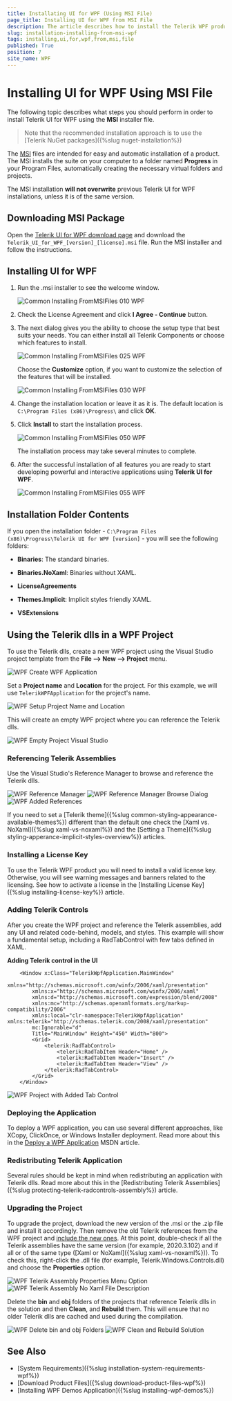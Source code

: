 ```yaml
---
title: Installating UI for WPF (Using MSI File)
page_title: Installing UI for WPF from MSI File
description: The article describes how to install the Telerik WPF product using the msi installator file.
slug: installation-installing-from-msi-wpf
tags: installing,ui,for,wpf,from,msi,file
published: True
position: 7
site_name: WPF
---
```


# Installing UI for WPF Using MSI File

The following topic describes what steps you should perform in order to install Telerik UI for WPF using the __MSI__ installer file. 

> Note that the recommended installation approach is to use the [Telerik NuGet packages]({%slug nuget-installation%})

The [MSI](http://en.wikipedia.org/wiki/Windows_Installer) files are intended for easy and automatic installation of a product. The MSI installs the suite on your computer to a folder named __Progress__ in your Program Files, automatically creating the necessary virtual folders and projects.

The MSI installation __will not overwrite__ previous Telerik UI for WPF installations, unless it is of the same version.

## Downloading MSI Package

Open the [Telerik UI for WPF download page](https://www.telerik.com/account/product-download?product=RCWPF) and download the `Telerik_UI_for_WPF_[version]_[license].msi` file. Run the MSI installer and follow the instructions.

## Installing UI for WPF

1. Run the .msi installer to see the welcome window.

	![Common Installing FromMSIFiles 010 WPF](images/installation-installing-from-msi-wpf-0.png)

1. Check the License Agreement and click __I Agree - Continue__ button.

1. The next dialog gives you the ability to choose the setup type that best suits your needs. You can either install all Telerik Components or choose which features to install. 

	![Common Installing FromMSIFiles 025 WPF](images/installation-installing-from-msi-wpf-1.png)

	Choose the __Customize__ option, if you want to customize the selection of the features that will be installed.

	![Common Installing FromMSIFiles 030 WPF](images/installation-installing-from-msi-wpf-2.png)

1. Change the installation location or leave it as it is. The default location is `C:\Program Files (x86)\Progress\` and click __OK__.	

1. Click __Install__ to start the installation process.

	![Common Installing FromMSIFiles 050 WPF](images/installation-installing-from-msi-wpf-3.png)

	The installation process may take several minutes to complete.

1. After the successful installation of all features you are ready to start developing powerful and interactive applications using __Telerik UI for WPF__.

	![Common Installing FromMSIFiles 055 WPF](images/installation-installing-from-msi-wpf-4.png)

## Installation Folder Contents

If you open the installation folder - `C:\Program Files (x86)\Progress\Telerik UI for WPF [version]` - you will see the following folders:

* __Binaries__: The standard binaries.

* __Binaries.NoXaml__: Binaries without XAML.

* __LicenseAgreements__

* __Themes.Implicit__: Implicit styles friendly XAML.          

* __VSExtensions__

## Using the Telerik dlls in a WPF Project

To use the Telerik dlls, create a new WPF project using the Visual Studio project template from the __File --> New --> Project__ menu. 

![WPF Create WPF Application](images/msi-or-zip-setup-lifecyle-0.png)

Set a __Project name__ and __Location__ for the project. For this example, we will use `TelerikWPFApplication` for the project's name.

![WPF Setup Project Name and Location](images/msi-or-zip-setup-lifecyle-1.png)

This will create an empty WPF project where you can reference the Telerik dlls.

![WPF Empty Project Visual Studio](images/msi-or-zip-setup-lifecyle-2.png)

### Referencing Telerik Assemblies

Use the Visual Studio's Reference Manager to browse and reference the Telerik dlls. 

![WPF Reference Manager](images/msi-or-zip-setup-lifecyle-3.png)
![WPF Reference Manager Browse Dialog](images/msi-or-zip-setup-lifecyle-4.png)
![WPF Added References](images/msi-or-zip-setup-lifecyle-5.png)

If you need to set a [Telerik theme]({%slug common-styling-appearance-available-themes%}) different than the default one check the [Xaml vs. NoXaml]({%slug xaml-vs-noxaml%}) and the [Setting a Theme]({%slug styling-apperance-implicit-styles-overview%}) articles.

### Installing a License Key

To use the Telerik WPF product you will need to install a valid license key. Otherwise, you will see warning messages and banners related to the licensing. See how to activate a license in the [Installing License Key]({%slug installing-license-key%}) article.

### Adding Telerik Controls

After you create the WPF project and reference the Telerik assemblies, add any UI and related code-behind, models, and styles. This example will show a fundamental setup, including a RadTabControl with few tabs defined in XAML.

__Adding Telerik control in the UI__
```XAML
	<Window x:Class="TelerikWpfApplication.MainWindow"
		xmlns="http://schemas.microsoft.com/winfx/2006/xaml/presentation"
		xmlns:x="http://schemas.microsoft.com/winfx/2006/xaml"
		xmlns:d="http://schemas.microsoft.com/expression/blend/2008"
		xmlns:mc="http://schemas.openxmlformats.org/markup-compatibility/2006"
		xmlns:local="clr-namespace:TelerikWpfApplication" xmlns:telerik="http://schemas.telerik.com/2008/xaml/presentation"
		mc:Ignorable="d"
		Title="MainWindow" Height="450" Width="800">
		<Grid>
			<telerik:RadTabControl>
				<telerik:RadTabItem Header="Home" />
				<telerik:RadTabItem Header="Insert" />
				<telerik:RadTabItem Header="View" />
			</telerik:RadTabControl>
		</Grid>
	</Window>
```

![WPF Project with Added Tab Control](images/msi-or-zip-setup-lifecyle-6.png)

### Deploying the Application

To deploy a WPF application, you can use several different approaches, like XCopy, ClickOnce, or Windows Installer deployment. Read more about this in the [Deploy a WPF Application](https://docs.microsoft.com/en-us/dotnet/desktop/wpf/app-development/deploying-a-wpf-application-wpf?view=netframeworkdesktop-4.8) MSDN article. 

### Redistributing Telerik Application

Several rules should be kept in mind when redistributing an application with Telerik dlls. Read more about this in the [Redistributing Telerik Assemblies]({%slug protecting-telerik-radcontrols-assembly%}) article.

### Upgrading the Project

To upgrade the project, download the new version of the .msi or the .zip file and install it accordingly. Then remove the old Telerik references from the WPF project and [include the new ones](#referencing-telerik-assemblies). At this point, double-check if all the Telerik assemblies have the same version (for example, 2020.3.102) and if all or of the same type ([Xaml or NoXaml]({%slug xaml-vs-noxaml%})). To check this, right-click the .dll file (for example, Telerik.Windows.Controls.dll) and choose the __Properties__ option. 

![WPF Telerik Assembly Properties Menu Option](images/msi-or-zip-setup-lifecyle-8.png)
![WPF Telerik Assembly No Xaml File Description](images/msi-or-zip-setup-lifecyle-9.png)

Delete the __bin__ and __obj__ folders of the projects that reference Telerik dlls in the solution and then __Clean__, and __Rebuild__ them. This will ensure that no older Telerik dlls are cached and used during the compilation.

![WPF Delete bin and obj Folders](images/msi-or-zip-setup-lifecyle-7.png)
![WPF Clean and Rebuild Solution](images/msi-or-zip-setup-lifecyle-10.png)

## See Also  
* [System Requirements]({%slug installation-system-requirements-wpf%})
* [Download Product Files]({%slug download-product-files-wpf%})
* [Installing WPF Demos Application]({%slug installing-wpf-demos%})